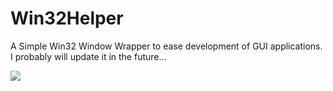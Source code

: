 # Win32Helper
A Simple Win32 Window Wrapper to ease development of GUI applications. I probably will update it in the future...

<img src="https://www.zau.lol/window.png">
